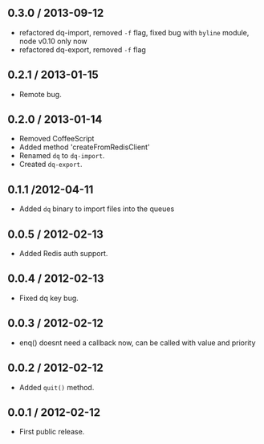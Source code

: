 0.3.0 / 2013-09-12
------------------
* refactored dq-import, removed `-f` flag, fixed bug with `byline` module, node v0.10 only now
* refactored dq-export, removed `-f` flag

0.2.1 / 2013-01-15
------------------
* Remote bug.

0.2.0 / 2013-01-14
------------------
* Removed CoffeeScript
* Added method 'createFromRedisClient'
* Renamed `dq` to `dq-import`. 
* Created `dq-export`.

0.1.1 /2012-04-11
-------------------
* Added `dq` binary to import files into the queues

0.0.5 / 2012-02-13
-------------------
* Added Redis auth support.

0.0.4 / 2012-02-13
-------------------
* Fixed dq key bug.

0.0.3 / 2012-02-12
-------------------
* enq() doesnt need a callback now, can be called with value and priority

0.0.2 / 2012-02-12
-------------------
* Added `quit()` method.

0.0.1 / 2012-02-12
-------------------
* First public release.